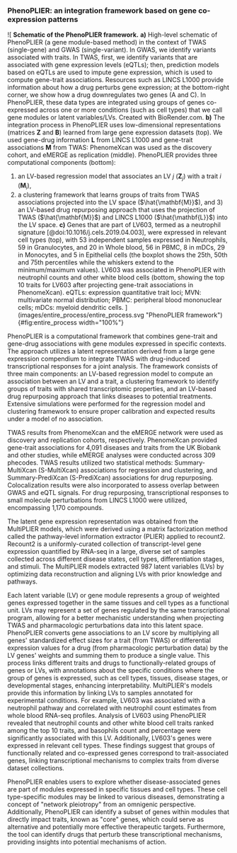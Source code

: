 ### PhenoPLIER: an integration framework based on gene co-expression patterns

![
**Schematic of the PhenoPLIER framework.**
**a)** High-level schematic of PhenoPLIER (a gene module-based method) in the context of TWAS (single-gene) and GWAS (single-variant).
In GWAS, we identify variants associated with traits.
In TWAS, first, we identify variants that are associated with gene expression levels (eQTLs); then, prediction models based on eQTLs are used to impute gene expression, which is used to compute gene-trait associations.
Resources such as LINCS L1000 provide information about how a drug perturbs gene expression; at the bottom-right corner, we show how a drug downregulates two genes (A and C).
In PhenoPLIER, these data types are integrated using groups of genes co-expressed across one or more conditions (such as cell types) that we call gene modules or latent variables/LVs. Created with BioRender.com.
**b)** The integration process in PhenoPLIER uses low-dimensional representations (matrices $\mathbf{Z}$ and $\mathbf{B}$) learned from large gene expression datasets (top).
We used gene-drug information $\mathbf{L}$ from LINCS L1000 and gene-trait associations $\mathbf{M}$ from TWAS: PhenomeXcan was used as the discovery cohort, and eMERGE as replication (middle).
PhenoPLIER provides three computational components (bottom):
1) an LV-based regression model that associates an LV $j$ ($\mathbf{Z}_j$) with a trait $i$ ($\mathbf{M}_i$),
2) a clustering framework that learns groups of traits from TWAS associations projected into the LV space ($\hat{\mathbf{M}}$),
and 3) an LV-based drug repurposing approach that uses the projection of TWAS ($\hat{\mathbf{M}}$) and LINCS L1000 ($\hat{\mathbf{L}}$) into the LV space.
**c)** Genes that are part of LV603, termed as a neutrophil signature [@doi:10.1016/j.cels.2019.04.003], were expressed in relevant cell types (top), with 53 independent samples expressed in Neutrophils, 59 in Granulocytes, and 20 in Whole blood, 56 in PBMC, 8 in mDCs, 29 in Monocytes, and 5 in Epithelial cells (the boxplot shows the 25th, 50th and 75th percentiles while the whiskers extend to the minimum/maximum values).
LV603 was associated in PhenoPLIER with neutrophil counts and other white blood cells (bottom, showing the top 10 traits for LV603 after projecting gene-trait associations in PhenomeXcan).
eQTLs: expression quantitative trait loci;
MVN: multivariate normal distribution;
PBMC: peripheral blood mononuclear cells;
mDCs: myeloid dendritic cells.
](images/entire_process/entire_process.svg "PhenoPLIER framework"){#fig:entire_process width="100%"}


PhenoPLIER is a computational framework that combines gene-trait and gene-drug associations with gene modules expressed in specific contexts.
The approach utilizes a latent representation derived from a large gene expression compendium to integrate TWAS with drug-induced transcriptional responses for a joint analysis.
The framework consists of three main components: an LV-based regression model to compute an association between an LV and a trait, a clustering framework to identify groups of traits with shared transcriptomic properties, and an LV-based drug repurposing approach that links diseases to potential treatments.
Extensive simulations were performed for the regression model and clustering framework to ensure proper calibration and expected results under a model of no association.


TWAS results from PhenomeXcan and the eMERGE network were used as discovery and replication cohorts, respectively.
PhenomeXcan provided gene-trait associations for 4,091 diseases and traits from the UK Biobank and other studies, while eMERGE analyses were conducted across 309 phecodes.
TWAS results utilized two statistical methods: Summary-MultiXcan (S-MultiXcan) associations for regression and clustering, and Summary-PrediXcan (S-PrediXcan) associations for drug repurposing.
Colocalization results were also incorporated to assess overlap between GWAS and eQTL signals.
For drug repurposing, transcriptional responses to small molecule perturbations from LINCS L1000 were utilized, encompassing 1,170 compounds.


The latent gene expression representation was obtained from the MultiPLIER models, which were derived using a matrix factorization method called the pathway-level information extractor (PLIER) applied to recount2.
Recount2 is a uniformly-curated collection of transcript-level gene expression quantified by RNA-seq in a large, diverse set of samples collected across different disease states, cell types, differentiation stages, and stimuli.
The MultiPLIER models extracted 987 latent variables (LVs) by optimizing data reconstruction and aligning LVs with prior knowledge and pathways.


Each latent variable (LV) or gene module represents a group of weighted genes expressed together in the same tissues and cell types as a functional unit.
LVs may represent a set of genes regulated by the same transcriptional program, allowing for a better mechanistic understanding when projecting TWAS and pharmacologic perturbations data into this latent space.
PhenoPLIER converts gene associations to an LV score by multiplying all genes' standardized effect sizes for a trait (from TWAS) or differential expression values for a drug (from pharmacologic perturbation data) by the LV genes' weights and summing them to produce a single value.
This process links different traits and drugs to functionally-related groups of genes or LVs, with annotations about the specific conditions where the group of genes is expressed, such as cell types, tissues, disease stages, or developmental stages, enhancing interpretability.
MultiPLIER's models provide this information by linking LVs to samples annotated for experimental conditions.
For example, LV603 was associated with a neutrophil pathway and correlated with neutrophil count estimates from whole blood RNA-seq profiles.
Analysis of LV603 using PhenoPLIER revealed that neutrophil counts and other white blood cell traits ranked among the top 10 traits, and basophils count and percentage were significantly associated with this LV.
Additionally, LV603's genes were expressed in relevant cell types.
These findings suggest that groups of functionally related and co-expressed genes correspond to trait-associated genes, linking transcriptional mechanisms to complex traits from diverse dataset collections.


PhenoPLIER enables users to explore whether disease-associated genes are part of modules expressed in specific tissues and cell types.
These cell type-specific modules may be linked to various diseases, demonstrating a concept of "network pleiotropy" from an omnigenic perspective.
Additionally, PhenoPLIER can identify a subset of genes within modules that directly impact traits, known as "core" genes, which could serve as alternative and potentially more effective therapeutic targets.
Furthermore, the tool can identify drugs that perturb these transcriptional mechanisms, providing insights into potential mechanisms of action.
